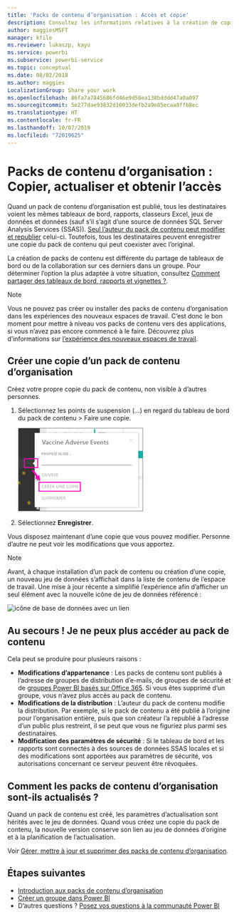 ```yaml
---
title: 'Packs de contenu d’organisation : Accès et copie'
description: Consultez les informations relatives à la création de copies de packs de contenu d’organisation et à la résolution des problèmes d’accès à ces derniers dans Power BI
author: maggiesMSFT
manager: kfile
ms.reviewer: lukaszp, kayu
ms.service: powerbi
ms.subservice: powerbi-service
ms.topic: conceptual
ms.date: 08/02/2018
ms.author: maggies
LocalizationGroup: Share your work
ms.openlocfilehash: 86fa7a7845686fd46e9d58ea138bdddd47a0a097
ms.sourcegitcommit: 5e277dae93832d10033defb2a9e85ecaa8ffb8ec
ms.translationtype: HT
ms.contentlocale: fr-FR
ms.lasthandoff: 10/07/2019
ms.locfileid: "72019625"
---
```

# <a name="organizational-content-packs-copy-refresh-and-get-access"></a>Packs de contenu d’organisation : Copier, actualiser et obtenir l’accès

Quand un pack de contenu d’organisation est publié, tous les destinataires voient les mêmes tableaux de bord, rapports, classeurs Excel, jeux de données et données (sauf s’il s’agit d’une source de données SQL Server Analysis Services (SSAS)).  [Seul l’auteur du pack de contenu peut modifier et republier](service-organizational-content-pack-manage-update-delete.md) celui-ci.  Toutefois, tous les destinataires peuvent enregistrer une copie du pack de contenu qui peut coexister avec l’original.

La création de packs de contenu est différente du partage de tableaux de bord ou de la collaboration sur ces derniers dans un groupe. Pour déterminer l’option la plus adaptée à votre situation, consultez [Comment partager des tableaux de bord, rapports et vignettes ?](service-how-to-collaborate-distribute-dashboards-reports.md).

> [!NOTE]
> Vous ne pouvez pas créer ou installer des packs de contenu d’organisation dans les expériences des nouveaux espaces de travail. C’est donc le bon moment pour mettre à niveau vos packs de contenu vers des applications, si vous n’avez pas encore commencé à le faire. Découvrez plus d’informations sur [l’expérience des nouveaux espaces de travail](service-create-the-new-workspaces.md).
>

## <a name="create-a-copy-of-an-organizational-content-pack"></a>Créer une copie d’un pack de contenu d’organisation
Créez votre propre copie du pack de contenu, non visible à d’autres personnes.

1. Sélectionnez les points de suspension (...) en regard du tableau de bord du pack de contenu > Faire une copie.

    ![](media/service-organizational-content-pack-copy-refresh-access/power-bi-create-copy-organizational-content-pack.png)
2. Sélectionnez **Enregistrer**.  

Vous disposez maintenant d’une copie que vous pouvez modifier. Personne d’autre ne peut voir les modifications que vous apportez.

> [!NOTE]
> Avant, à chaque installation d’un pack de contenu ou création d’une copie, un nouveau jeu de données s’affichait dans la liste de contenu de l’espace de travail. Une mise à jour récente a simplifié l’expérience afin d’afficher un seul élément avec la nouvelle icône de jeu de données référencé :
>
> ![icône de base de données avec un lien](media/service-organizational-content-pack-copy-refresh-access/power-bi-dataset-reference-icon.png)
>

## <a name="help--i-can-no-longer-access-the-content-pack"></a>Au secours !  Je ne peux plus accéder au pack de contenu
Cela peut se produire pour plusieurs raisons :

* **Modifications d’appartenance** :  Les packs de contenu sont publiés à l’adresse de groupes de distribution d’e-mails, de groupes de sécurité et de [groupes Power BI basés sur Office 365](https://support.office.com/article/Create-a-group-in-Office-365-7124dc4c-1de9-40d4-b096-e8add19209e9).  Si vous êtes supprimé d’un groupe, vous n’avez plus accès au pack de contenu.
* **Modifications de la distribution** : L’auteur du pack de contenu modifie la distribution. Par exemple, si le pack de contenu a été publié à l’origine pour l’organisation entière, puis que son créateur l’a republié à l’adresse d’un public plus restreint, il se peut que vous ne figuriez plus parmi ses destinataires.
* **Modification des paramètres de sécurité** : Si le tableau de bord et les rapports sont connectés à des sources de données SSAS locales et si des modifications sont apportées aux paramètres de sécurité, vos autorisations concernant ce serveur peuvent être révoquées.

## <a name="how-are-organizational-content-packs-refreshed"></a>Comment les packs de contenu d’organisation sont-ils actualisés ?
Quand un pack de contenu est créé, les paramètres d’actualisation sont hérités avec le jeu de données.  Quand vous créez une copie du pack de contenu, la nouvelle version conserve son lien au jeu de données d’origine et à la planification de l’actualisation.

Voir [Gérer, mettre à jour et supprimer des packs de contenu d’organisation](service-organizational-content-pack-manage-update-delete.md).

## <a name="next-steps"></a>Étapes suivantes
* [Introduction aux packs de contenu d’organisation](service-organizational-content-pack-introduction.md)
* [Créer un groupe dans Power BI](service-create-distribute-apps.md)
* D’autres questions ? [Posez vos questions à la communauté Power BI](http://community.powerbi.com/)
